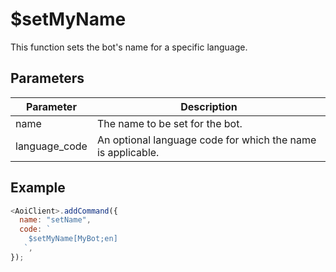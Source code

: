 # $setMyName

This function sets the bot's name for a specific language.

## Parameters

| Parameter      | Description                                              |
| -------------- | -------------------------------------------------------- |
| name           | The name to be set for the bot.                           |
| language_code  | An optional language code for which the name is applicable. |

## Example

```js
<AoiClient>.addCommand({
  name: "setName",
  code: `
    $setMyName[MyBot;en]
   `,
});
```